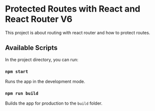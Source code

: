 # Protected Routes with React and React Router V6

This project is about routing with react router and how to protect routes.

## Available Scripts

In the project directory, you can run:

### `npm start`

Runs the app in the development mode.

### `npm run build`

Builds the app for production to the `build` folder.
